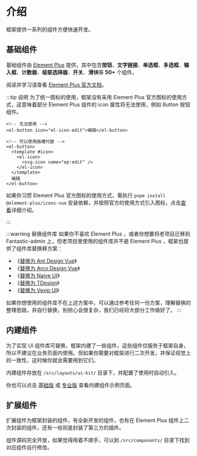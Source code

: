 # 介绍

框架提供一系列的组件方便快速开发。

## 基础组件

基础组件由 [Element Plus](https://element-plus.org/#/zh-CN) 提供，其中包含**按钮**、**文字链接**、**单选框**、**多选框**、**输入框**、**计数器**、**级联选择器**、**开关**、**滑块**等 **50+** 个组件。

阅读并学习请查看 [Element Plus 官方文档](https://element-plus.org/#/zh-CN)。

:::tip 说明
为了统一图标的使用，框架没有采用 Element Plus 官方图标的使用方式，这意味着部分 Element Plus 组件的 icon 属性将无法使用，例如 Button 按钮组件。

```vue-html
<!-- 无法使用 -->
<el-button icon="el-icon-edit">编辑</el-button>

<!-- 可以使用插槽代替 -->
<el-button>
  <template #icon>
    <el-icon>
      <svg-icon name="ep:edit" />
    </el-icon>
  </template>
  编辑
</el-button>
```

如果你习惯 Element Plus 官方图标的使用方式，需执行 `pnpm install @element-plus/icons-vue` 安装依赖，并按照官方的使用方式引入图标，点击[查看](http://element-plus.org/zh-CN/component/icon.html)详细介绍。

:::

:::warning 替换组件库
如果你不喜欢 Element Plus ，或者你想要将老项目迁移到 Fantastic-admin 上，但老项目里使用的组件库并不是 Element Plus ，框架也提供了组件库替换移方案：

- 《[替换为 Ant Design Vue](/guide/replace-to-antd)》
- 《[替换为 Arco Design Vue](/guide/replace-to-arco)》
- 《[替换为 Naive UI](/guide/replace-to-naive)》
- 《[替换为 TDesign](/guide/replace-to-tdesign)》
- 《[替换为 Vexip UI](/guide/replace-to-vexip)》

如果你想使用的组件库不在上述方案中，可以通过参考任何一份方案，理解替换的整理思路，并自行替换，别担心会很复杂，我们已经将大部分工作做好了。
:::

## 内建组件

为了实现 UI 组件库可替换，框架内建了一些组件，这些组件仅服务于框架自身，所以不建议在业务页面内使用。但如果你需要对框架进行二次开发，并保证视觉上的一致性，这时候你就会需要用到它们。

内建组件存放在 `/src/layouts/ui-kit/` 目录下，并配置了使用时自动引入。

你也可以点击 [基础版](https://fantastic-admin.gitee.io/basic-example/#/components/built-in) 或 [专业版](https://fantastic-admin.gitee.io/pro-example/#/components/built-in) 查看内建组件示例页面。

## 扩展组件

扩展组件为框架封装的组件，有全新开发的组件，也有在 Element Plus 组件上二次封装的组件，还有一些则是封装了第三方的插件。

组件源码完全开放，如果觉得用着不顺手，可以到 `/src/components/` 目录下找到对应组件自行修改。